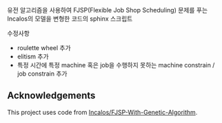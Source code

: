 유전 알고리즘을 사용하여 FJSP(Flexible Job Shop Scheduling) 문제를 푸는 Incalos의 모델을 변형한 코드의 sphinx 스크립트


수정사항
  - roulette wheel 추가
  - elitism 추가
  - 특정 시간에 특정 machine 혹은 job을 수행하지 못하는 machine constrain / job constrain 추가

## Acknowledgements
This project uses code from [Incalos/FJSP-With-Genetic-Algorithm](https://github.com/Incalos/FJSP-With-Genetic-Algorithm).
